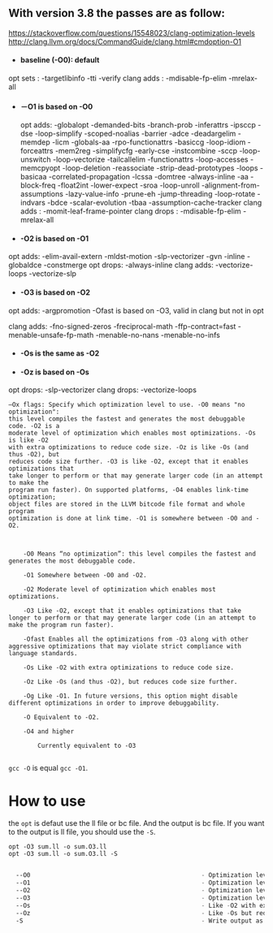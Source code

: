 ## With version 3.8 the passes are as follow:

https://stackoverflow.com/questions/15548023/clang-optimization-levels
http://clang.llvm.org/docs/CommandGuide/clang.html#cmdoption-O1

- #### baseline (-O0): default

opt sets : -targetlibinfo -tti -verify
clang adds : -mdisable-fp-elim -mrelax-all

- #### －O1 is based on -O0

  opt adds: -globalopt -demanded-bits -branch-prob -inferattrs -ipsccp -dse -loop-simplify -scoped-noalias -barrier -adce -deadargelim -memdep -licm -globals-aa -rpo-functionattrs -basiccg -loop-idiom -forceattrs -mem2reg -simplifycfg -early-cse -instcombine -sccp -loop-unswitch -loop-vectorize -tailcallelim -functionattrs -loop-accesses -memcpyopt -loop-deletion -reassociate -strip-dead-prototypes -loops -basicaa -correlated-propagation -lcssa -domtree -always-inline -aa -block-freq -float2int -lower-expect -sroa -loop-unroll -alignment-from-assumptions -lazy-value-info -prune-eh -jump-threading -loop-rotate -indvars -bdce -scalar-evolution -tbaa -assumption-cache-tracker
  clang adds : -momit-leaf-frame-pointer
  clang drops : -mdisable-fp-elim -mrelax-all

- #### -O2 is based on -O1

opt adds: -elim-avail-extern -mldst-motion -slp-vectorizer -gvn -inline -globaldce -constmerge
opt drops: -always-inline
clang adds: -vectorize-loops -vectorize-slp

- #### -O3 is based on -O2

opt adds: -argpromotion
-Ofast is based on -O3, valid in clang but not in opt

clang adds: -fno-signed-zeros -freciprocal-math -ffp-contract=fast -menable-unsafe-fp-math -menable-no-nans -menable-no-infs

- #### -Os is the same as -O2

- #### -Oz is based on -Os

opt drops: -slp-vectorizer
clang drops: -vectorize-loops

```
–Ox flags: Specify which optimization level to use. -O0 means "no optimization":
this level compiles the fastest and generates the most debuggable code. -O2 is a
moderate level of optimization which enables most optimizations. -Os is like -O2
with extra optimizations to reduce code size. -Oz is like -Os (and thus -O2), but
reduces code size further. -O3 is like -O2, except that it enables optimizations that
take longer to perform or that may generate larger code (in an attempt to make the
program run faster). On supported platforms, -O4 enables link-time optimization;
object files are stored in the LLVM bitcode file format and whole program
optimization is done at link time. -O1 is somewhere between -O0 and -O2.
```



```shell


    -O0 Means “no optimization”: this level compiles the fastest and generates the most debuggable code.

    -O1 Somewhere between -O0 and -O2.

    -O2 Moderate level of optimization which enables most optimizations.

    -O3 Like -O2, except that it enables optimizations that take longer to perform or that may generate larger code (in an attempt to make the program run faster).

    -Ofast Enables all the optimizations from -O3 along with other aggressive optimizations that may violate strict compliance with language standards.

    -Os Like -O2 with extra optimizations to reduce code size.

    -Oz Like -Os (and thus -O2), but reduces code size further.

    -Og Like -O1. In future versions, this option might disable different optimizations in order to improve debuggability.

    -O Equivalent to -O2.

    -O4 and higher

        Currently equivalent to -O3


```

`gcc -O` is equal `gcc -O1`. 

# How to use

the `opt` is defaut use the ll file or bc file. And the output is bc file. If you want to the output is ll file, you should use the `-S`.
```
opt -O3 sum.ll -o sum.O3.ll
opt -O3 sum.ll -o sum.O3.ll -S
```





```asm

  --O0                                               - Optimization level 0. Similar to clang -O0
  --O1                                               - Optimization level 1. Similar to clang -O1
  --O2                                               - Optimization level 2. Similar to clang -O2
  --O3                                               - Optimization level 3. Similar to clang -O3
  --Os                                               - Like -O2 with extra optimizations for size. Similar to clang -Os
  --Oz                                               - Like -Os but reduces code size further. Similar to clang -Oz
  -S                                                 - Write output as LLVM assembly
```

